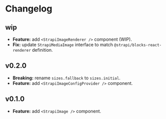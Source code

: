 # Changelog

## wip

- **Feature:** add `<StrapiImageRenderer />` component (WIP).
- **Fix:** update `StrapiMediaImage` interface to match `@strapi/blocks-react-renderer` definition.

## v0.2.0

- **Breaking:** rename `sizes.fallback` to `sizes.initial`.
- **Feature:** add `<StrapiImageConfigProvider />` component.

## v0.1.0

- **Feature:** add `<StrapiImage />` component.
